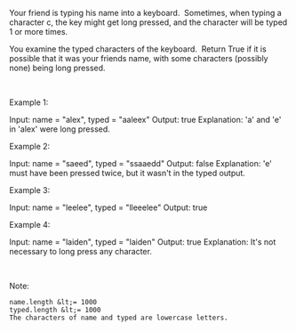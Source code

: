 Your friend is typing his name&nbsp;into a keyboard.&nbsp; Sometimes, when typing a character c, the key might get long pressed, and the character will be typed 1 or more times.

You examine the typed&nbsp;characters of the keyboard.&nbsp; Return True if it is possible that it was your friends name, with some characters (possibly none) being long pressed.

&nbsp;

Example 1:


Input: name = &quot;alex&quot;, typed = &quot;aaleex&quot;
Output: true
Explanation: 'a' and 'e' in 'alex' were long pressed.



Example 2:


Input: name = &quot;saeed&quot;, typed = &quot;ssaaedd&quot;
Output: false
Explanation: 'e' must have been pressed twice, but it wasn't in the typed output.



Example 3:


Input: name = &quot;leelee&quot;, typed = &quot;lleeelee&quot;
Output: true



Example 4:


Input: name = &quot;laiden&quot;, typed = &quot;laiden&quot;
Output: true
Explanation: It's not necessary to long press any character.


&nbsp;




Note:


	name.length &lt;= 1000
	typed.length &lt;= 1000
	The characters of name and typed are lowercase letters.



&nbsp;



&nbsp;


